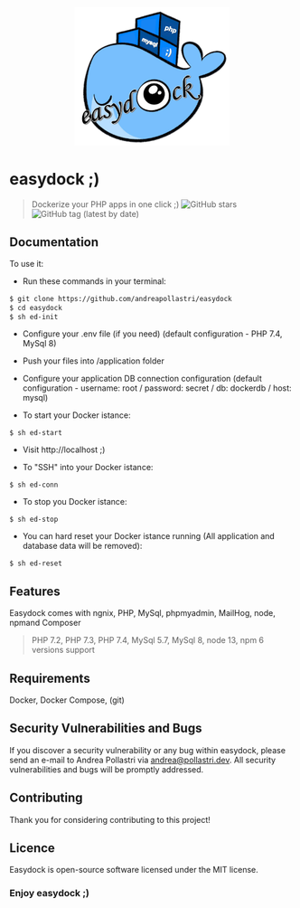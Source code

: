 <p align="center">
<img width="275" alt="easydock" src="https://github.com/andreapollastri/easydock/blob/master/ed.png?raw=true">
</p>

# easydock ;)
> Dockerize your PHP apps in one click ;)
![GitHub stars](https://img.shields.io/github/stars/andreapollastri/easydock?style=social)
![GitHub tag (latest by date)](https://img.shields.io/github/v/tag/andreapollastri/easydock?label=version)

## Documentation

To use it:

- Run these commands in your terminal:
```
$ git clone https://github.com/andreapollastri/easydock
$ cd easydock
$ sh ed-init
```

- Configure your .env file (if you need)
(default configuration - PHP 7.4, MySql 8)

- Push your files into /application folder

- Configure your application DB connection configuration
(default configuration - username: root / password: secret / db: dockerdb / host: mysql)

- To start your Docker istance:
```
$ sh ed-start
```
- Visit http://localhost ;)

- To "SSH" into your Docker istance:
```
$ sh ed-conn
```

- To stop you Docker istance:
```
$ sh ed-stop
```

- You can hard reset your Docker istance running (All application and database data will be removed):
```
$ sh ed-reset
```

## Features
Easydock comes with ngnix, PHP, MySql, phpmyadmin, MailHog, node, npmand Composer

> PHP 7.2, PHP 7.3, PHP 7.4, MySql 5.7, MySql 8, node 13, npm 6 versions support

## Requirements
Docker, Docker Compose, (git)

## Security Vulnerabilities and Bugs
If you discover a security vulnerability or any bug within easydock, please send an e-mail to Andrea Pollastri via andrea@pollastri.dev. All security vulnerabilities and bugs will be promptly addressed.

## Contributing
Thank you for considering contributing to this project!

## Licence
Easydock is open-source software licensed under the MIT license.

### Enjoy easydock ;)
